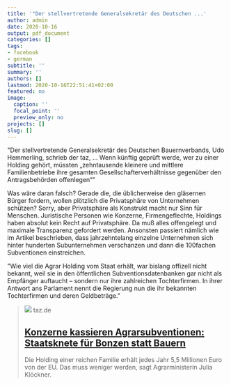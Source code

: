 ```yaml
---
title: '"Der stellvertretende Generalsekretär des Deutschen ...'
author: admin
date: 2020-10-16
output: pdf_document
categories: []
tags:
- facebook
- german
subtitle: ''
summary: ''
authors: []
lastmod: 2020-10-16T22:51:41+02:00
featured: no
image:
  caption: ''
  focal_point: ''
  preview_only: no
projects: []
slug: []
---
```

"Der stellvertretende Generalsekretär des Deutschen Bauernverbands, Udo Hemmerling, schrieb der taz, ...
Wenn künftig geprüft werde, wer zu einer Holding gehört, müssten „zehntausende kleinere und mittlere Familienbetriebe ihre gesamten Gesellschafterverhältnisse gegenüber den Antragsbehörden offenlegen“"

Was wäre daran falsch? Gerade die, die üblicherweise den gläsernen Bürger fordern, wollen plötzlich die Privatsphäre von Unternehmen schützen? Sorry, aber Privatsphäre als Konstrukt macht nur Sinn für Menschen. Juristische Personen wie Konzerne, Firmengeflechte, Holdings haben absolut kein Recht auf Privatsphäre. Da muß alles offengelegt und maximale Transparenz gefordert werden. Ansonsten passiert nämlich wie im Artikel beschrieben, dass jahrzehntelang einzelne Unternehmen sich hinter hunderten Subunternehmen verschanzen und dann die 100fachen Subventionen einstreichen. 

"Wie viel die Agrar Holding vom Staat erhält, war bislang offizell nicht bekannt, weil sie in den öffentlichen Subventionsdatenbanken gar nicht als Empfänger auftaucht – sondern nur ihre zahlreichen Tochterfirmen. In ihrer Antwort ans Parlament nennt die Regierung nun die ihr bekannten Tochterfirmen und deren Geldbeträge."
> [![](https://taz.de/picture/4438369/948/Subventionen_Agrar_Hektar_Landwirtschaft_EU-1.jpeg)](https://taz.de/Konzerne-kassieren-Agrarsubventionen/!5719474/)
> taz.de
> ## [Konzerne kassieren Agrarsubventionen: Staatsknete für Bonzen statt Bauern](https://taz.de/Konzerne-kassieren-Agrarsubventionen/!5719474/)
>
>Die Holding einer reichen Familie erhält jedes Jahr 5,5 Millionen Euro von der EU. Das muss weniger werden, sagt Agrarministerin Julia Klöckner.

